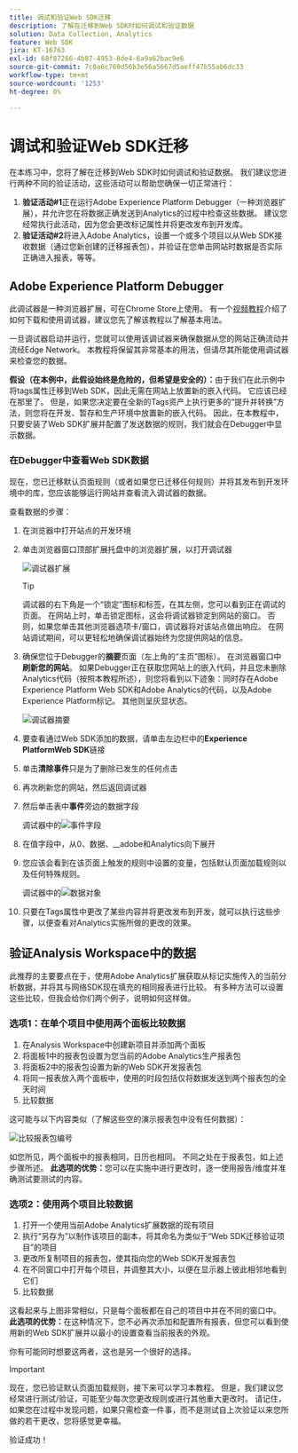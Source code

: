 ```yaml
---
title: 调试和验证Web SDK迁移
description: 了解在迁移到Web SDK时如何调试和验证数据
solution: Data Collection, Analytics
feature: Web SDK
jira: KT-16763
exl-id: 68f87266-4b87-4953-8de4-6a9a62bac9e6
source-git-commit: 7c0a6c769d56b3e56a5667d5aeff47b55ab6dc33
workflow-type: tm+mt
source-wordcount: '1253'
ht-degree: 0%

---
```


# 调试和验证Web SDK迁移

在本练习中，您将了解在迁移到Web SDK时如何调试和验证数据。 我们建议您进行两种不同的验证活动，这些活动可以帮助您确保一切正常进行：

1. **验证活动#1**&#x200B;正在运行Adobe Experience Platform Debugger（一种浏览器扩展），并允许您在将数据正确发送到Analytics的过程中检查这些数据。 建议您经常执行此活动，因为您会更改标记属性并将更改发布到开发库。
1. **验证活动#2**&#x200B;将进入Adobe Analytics，设置一个或多个项目以从Web SDK接收数据（通过您新创建的迁移报表包），并验证在您单击网站时数据是否实际正确进入报表，等等。

## Adobe Experience Platform Debugger

此调试器是一种浏览器扩展，可在Chrome Store上使用。 有一个[视频教程](https://experienceleague.adobe.com/en/docs/platform-learn/data-collection/debugger/overview)介绍了如何下载和使用调试器，建议您先了解该教程以了解基本用法。

一旦调试器启动并运行，您就可以使用该调试器来确保数据从您的网站正确流动并流经Edge Network。 本教程将保留其非常基本的用法，但请尽其所能使用调试器来检查您的数据。

**假设（在本例中，此假设始终是危险的，但希望是安全的）：**&#x200B;由于我们在此示例中将tags属性迁移到Web SDK，因此无需在网站上放置新的嵌入代码。 它应该已经在那里了。 但是，如果您决定要在全新的Tags资产上执行更多的“提升并转换”方法，则您将在开发、暂存和生产环境中放置新的嵌入代码。 因此，在本教程中，只要安装了Web SDK扩展并配置了发送数据的规则，我们就会在Debugger中显示数据。

### 在Debugger中查看Web SDK数据

现在，您已迁移默认页面规则（或者如果您已迁移任何规则）并将其发布到开发环境中的库，您应该能够运行网站并查看流入调试器的数据。

查看数据的步骤：

1. 在浏览器中打开站点的开发环境
1. 单击浏览器窗口顶部扩展托盘中的浏览器扩展，以打开调试器

   ![调试器扩展](assets/debugger-extension.jpg)

   >[!TIP]
   >
   >调试器的右下角是一个“锁定”图标和标签，在其左侧，您可以看到正在调试的页面。 在网站上时，单击锁定图标，这会将调试器锁定到网站的窗口。 否则，如果您单击其他浏览器选项卡/窗口，调试器将对该站点做出响应。 在网站调试期间，可以更轻松地确保调试器始终为您提供网站的信息。

1. 确保您位于Debugger的&#x200B;**摘要**&#x200B;页面（左上角的“主页”图标）。 在浏览器窗口中&#x200B;**刷新您的网站**。 如果Debugger正在获取您网站上的嵌入代码，并且您未删除Analytics代码（按照本教程所述），则您将看到以下迹象：同时存在Adobe Experience Platform Web SDK和Adobe Analytics的代码，以及Adobe Experience Platform标记。 其他则呈灰显状态。

   ![调试器摘要](assets/debugger-summary.jpg)

1. 要查看通过Web SDK添加的数据，请单击左边栏中的&#x200B;**Experience PlatformWeb SDK**&#x200B;链接
1. 单击&#x200B;**清除事件**&#x200B;只是为了删除已发生的任何点击
1. 再次刷新您的网站，然后返回调试器
1. 然后单击表中&#x200B;**事件**&#x200B;旁边的数据字段

   调试器中的![事件字段](assets/events-field-in-debugger.jpg)

1. 在值字段中，从0、数据、__adobe和Analytics向下展开
1. 您应该会看到在该页面上触发的规则中设置的变量，包括默认页面加载规则以及任何特殊规则。

   调试器中的![数据对象](assets/data-object-in-debugger.jpg)

1. 只要在Tags属性中更改了某些内容并将更改发布到开发，就可以执行这些步骤，以便查看对Analytics实施所做的更改的效果。

## 验证Analysis Workspace中的数据

此推荐的主要要点在于，使用Adobe Analytics扩展获取从标记实施传入的当前分析数据，并将其与网络SDK现在填充的相同报表进行比较。
有多种方法可以设置这些比较，但我会给你们两个例子，说明如何这样做。

### 选项1：在单个项目中使用两个面板比较数据

1. 在Analysis Workspace中创建新项目并添加两个面板
1. 将面板1中的报表包设置为您当前的Adobe Analytics生产报表包
1. 将面板2中的报表包设置为新的Web SDK开发报表包
1. 将同一报表放入两个面板中，使用的时段包括仅将数据发送到两个报表包的全天时间
1. 比较数据

这可能与以下内容类似（了解这些空的演示报表包中没有任何数据）：

![比较报表包编号](assets/compare-report-suite-numbers-panels.jpg)

如您所见，两个面板中的报表相同，日历也相同。 不同之处在于报表包，如上述步骤所述。
**此选项的优势：**&#x200B;您可以在实施中进行更改时，逐一使用报告/维度并准确测试要测试的内容。

### 选项2：使用两个项目比较数据

1. 打开一个使用当前Adobe Analytics扩展数据的现有项目
1. 执行“另存为”以制作该项目的副本，将其命名为类似于“Web SDK迁移验证项目”的项目
1. 更改所复制项目的报表包，使其指向您的Web SDK开发报表包
1. 在不同窗口中打开每个项目，并调整其大小，以便在显示器上彼此相邻地看到它们
1. 比较数据

这看起来与上图非常相似，只是每个面板都在自己的项目中并在不同的窗口中。
**此选项的优势：**&#x200B;在这种情况下，您不必再次添加和配置所有报表，但您可以看到使用新的Web SDK扩展并以最小的设置查看当前报表的外观。

你有可能同时想要这两者，这也是另一个很好的选择。

>[!IMPORTANT]
>
>现在，您已验证默认页面加载规则，接下来可以学习本教程。 但是，我们建议您经常进行测试/验证，可能至少每次您更改规则或进行其他重大更改时。 请记住，如果您在过程中发现问题，如果只需检查一件事，而不是测试自上次验证以来您所做的若干更改，您将感觉更幸福。

验证成功！
